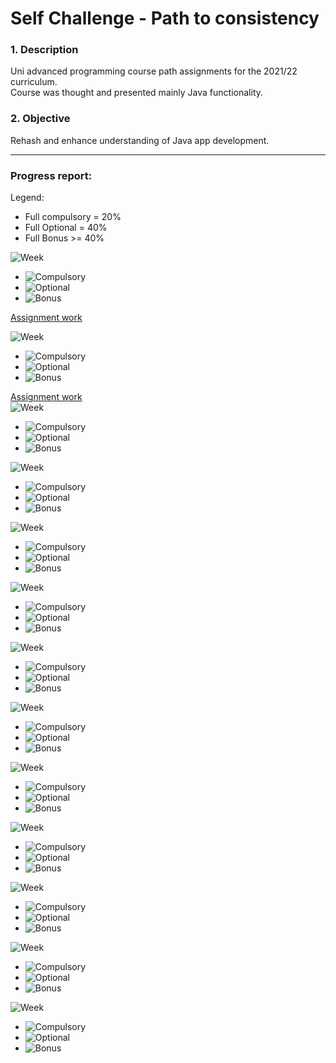 # Self Challenge - Path to consistency

### 1. Description

Uni advanced programming course path assignments for the 2021/22 curriculum.
<br>Course was thought and presented mainly Java functionality.
### 2. Objective

Rehash and enhance understanding of Java app development.

---

### Progress report:

Legend: 
* Full compulsory = 20%
* Full Optional = 40%
* Full Bonus >= 40%

![Week](https://progress-bar.dev/60/?title=Week-1)
- ![Compulsory](https://progress-bar.dev/100/?title=Compulsory)
- ![Optional](https://progress-bar.dev/100/?title=Optional)
- ![Bonus](https://progress-bar.dev/00/?title=Bonus)

[Assignment work](/1.Introduction)

![Week](https://progress-bar.dev/60/?title=Week-2)
- ![Compulsory](https://progress-bar.dev/100/?title=Compulsory)
- ![Optional](https://progress-bar.dev/100/?title=Optional)
- ![Bonus](https://progress-bar.dev/00/?title=Bonus)

[Assignment work](/RoomAssignmentProject)
<br>
![Week](https://progress-bar.dev/50/?title=Week-3)
- ![Compulsory](https://progress-bar.dev/100/?title=Compulsory)
- ![Optional](https://progress-bar.dev/75/?title=Optional)
- ![Bonus](https://progress-bar.dev/00/?title=Bonus)

![Week](https://progress-bar.dev/50/?title=Week-4)
- ![Compulsory](https://progress-bar.dev/100/?title=Compulsory)
- ![Optional](https://progress-bar.dev/75/?title=Optional)
- ![Bonus](https://progress-bar.dev/00/?title=Bonus)

![Week](https://progress-bar.dev/60/?title=Week-5)
- ![Compulsory](https://progress-bar.dev/100/?title=Compulsory)
- ![Optional](https://progress-bar.dev/100/?title=Optional)
- ![Bonus](https://progress-bar.dev/00/?title=Bonus)

![Week](https://progress-bar.dev/36/?title=Week-6)
- ![Compulsory](https://progress-bar.dev/100/?title=Compulsory)
- ![Optional](https://progress-bar.dev/40/?title=Optional)
- ![Bonus](https://progress-bar.dev/00/?title=Bonus)

![Week](https://progress-bar.dev/35/?title=Week-7)
- ![Compulsory](https://progress-bar.dev/80/?title=Compulsory)
- ![Optional](https://progress-bar.dev/40/?title=Optional)
- ![Bonus](https://progress-bar.dev/00/?title=Bonus)

![Week](https://progress-bar.dev/0/?title=Week-8)
- ![Compulsory](https://progress-bar.dev/00/?title=Compulsory)
- ![Optional](https://progress-bar.dev/00/?title=Optional)
- ![Bonus](https://progress-bar.dev/00/?title=Bonus)

![Week](https://progress-bar.dev/0/?title=Week-9)
- ![Compulsory](https://progress-bar.dev/00/?title=Compulsory)
- ![Optional](https://progress-bar.dev/00/?title=Optional)
- ![Bonus](https://progress-bar.dev/00/?title=Bonus)

![Week](https://progress-bar.dev/0/?title=Week-10)
- ![Compulsory](https://progress-bar.dev/00/?title=Compulsory)
- ![Optional](https://progress-bar.dev/00/?title=Optional)
- ![Bonus](https://progress-bar.dev/00/?title=Bonus)

![Week](https://progress-bar.dev/0/?title=Week-11)
- ![Compulsory](https://progress-bar.dev/00/?title=Compulsory)
- ![Optional](https://progress-bar.dev/00/?title=Optional)
- ![Bonus](https://progress-bar.dev/00/?title=Bonus)

![Week](https://progress-bar.dev/0/?title=Week-12)
- ![Compulsory](https://progress-bar.dev/00/?title=Compulsory)
- ![Optional](https://progress-bar.dev/00/?title=Optional)
- ![Bonus](https://progress-bar.dev/00/?title=Bonus)

![Week](https://progress-bar.dev/0/?title=Week-13)
- ![Compulsory](https://progress-bar.dev/00/?title=Compulsory)
- ![Optional](https://progress-bar.dev/00/?title=Optional)
- ![Bonus](https://progress-bar.dev/00/?title=Bonus)